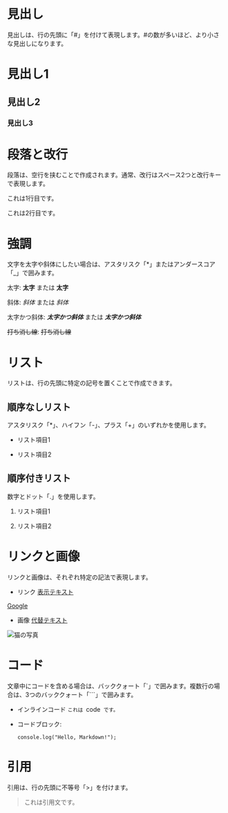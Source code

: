 # 見出し
見出しは、行の先頭に「#」を付けて表現します。#の数が多いほど、より小さな見出しになります。

# 見出し1

## 見出し2

### 見出し3


# 段落と改行
段落は、空行を挟むことで作成されます。通常、改行はスペース2つと改行キーで表現します。

これは1行目です。

これは2行目です。


# 強調
文字を太字や斜体にしたい場合は、アスタリスク「*」またはアンダースコア「_」で囲みます。

太字: **太字** または __太字__

斜体: *斜体* または _斜体_

太字かつ斜体: ***太字かつ斜体*** または ___太字かつ斜体___

~~打ち消し線~~: ~~打ち消し線~~

# リスト
リストは、行の先頭に特定の記号を置くことで作成できます。

## 順序なしリスト
アスタリスク「*」、ハイフン「-」、プラス「+」のいずれかを使用します。

* リスト項目1

* リスト項目2

## 順序付きリスト
数字とドット「.」を使用します。

1. リスト項目1

2. リスト項目2

# リンクと画像
リンクと画像は、それぞれ特定の記法で表現します。

* リンク
[表示テキスト](URL)

[Google](https://www.google.com)

* 画像
[代替テキスト](画像のURL)

![猫の写真](https://example.com/cat.jpg)

# コード
文章中にコードを含める場合は、バッククォート「`」で囲みます。複数行の場合は、3つのバッククォート「```」で囲みます。

* インラインコード
` これは  `code`  です。 `

* コードブロック:
    ```
    console.log("Hello, Markdown!");
    ```

# 引用
引用は、行の先頭に不等号「>」を付けます。

> これは引用文です。
